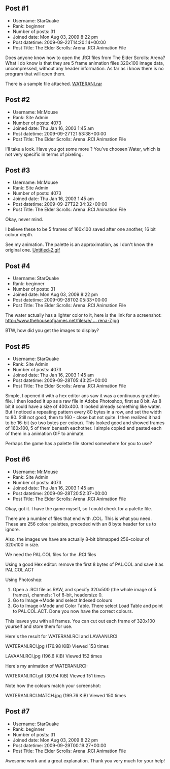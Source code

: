 ## Post #1
- Username: StarQuake
- Rank: beginner
- Number of posts: 31
- Joined date: Mon Aug 03, 2009 8:22 pm
- Post datetime: 2009-09-22T14:20:14+00:00
- Post Title: The Elder Scrolls: Arena .RCI Animation File

Does anyone know how to open the .RCI files from The Elder Scrolls: Arena?
What i do know is that they are 5 frame animation files 320x100
image data, uncompressed, without any header information.
As far as i know there is no program that will open them.

There is a sample file attached.
[WATERANI.rar](https://xentaxbackup.github.io/file/2364_WATERANI.rar)
## Post #2
- Username: Mr.Mouse
- Rank: Site Admin
- Number of posts: 4073
- Joined date: Thu Jan 16, 2003 1:45 am
- Post datetime: 2009-09-27T21:53:38+00:00
- Post Title: The Elder Scrolls: Arena .RCI Animation File

I'll take a look. Have you got some more ? You've choosen Water, which is not very specific in terms of pixeling.
## Post #3
- Username: Mr.Mouse
- Rank: Site Admin
- Number of posts: 4073
- Joined date: Thu Jan 16, 2003 1:45 am
- Post datetime: 2009-09-27T22:34:32+00:00
- Post Title: The Elder Scrolls: Arena .RCI Animation File

Okay, never mind.

I believe these to be 5 frames of 160x100 saved after one another, 16 bit colour depth. 

See my animation. The palette is an approximation, as I don't know the original one.
[Untitled-2.gif](https://xentaxbackup.github.io/file/2388_Untitled-2.gif)
## Post #4
- Username: StarQuake
- Rank: beginner
- Number of posts: 31
- Joined date: Mon Aug 03, 2009 8:22 pm
- Post datetime: 2009-09-28T02:05:33+00:00
- Post Title: The Elder Scrolls: Arena .RCI Animation File

The water actually has a lighter color to it, here is the link for a screenshot:
[http://www.thehouseofgames.net/files/e/ ... rena-7.jpg](http://www.thehouseofgames.net/files/e/elder_scrolls_arena/elder_scrolls_arena-7.jpg)

BTW, how did you get the images to display?
## Post #5
- Username: StarQuake
- Rank: Site Admin
- Number of posts: 4073
- Joined date: Thu Jan 16, 2003 1:45 am
- Post datetime: 2009-09-28T05:43:25+00:00
- Post Title: The Elder Scrolls: Arena .RCI Animation File

Simple, I opened it with a hex editor ans saw it was a continuous graphics file. I then loaded it up as a raw file in Adobe Photoshop, first as 8 bit. As 8 bit it could have a size of 400x400. It looked already something like water. But I noticed a repeating pattern every 80 bytes in a row, and set the width to 80. Still not good, then to 160 - close but not quite. I then realized it had to be 16-bit (so two bytes per colour). This looked good and showed frames of 160x100, 5 of them beneath eachother. I simple copied and pasted each of them in a animation GIF to animate. 

Perhaps the game has a palette file stored somewhere for you to use?
## Post #6
- Username: Mr.Mouse
- Rank: Site Admin
- Number of posts: 4073
- Joined date: Thu Jan 16, 2003 1:45 am
- Post datetime: 2009-09-28T20:52:37+00:00
- Post Title: The Elder Scrolls: Arena .RCI Animation File

Okay, got it. I have the game myself, so I could check for a palette file. 

There are a number of files that end with .COL. This is what you need.  
These are 256 colour palettes, preceded with an 8 byte header for us to ignore. 

Also, the images we have are actually 8-bit bitmapped 256-colour of 320x100 in size. 

We need the PAL.COL files for the .RCI files

Using a good Hex editor: remove the first 8 bytes of PAL.COL and save it as PAL.COL.ACT

Using Photoshop:

1. Open a .RCI file as RAW, and specify 320x500 (the whole image of 5 frames), channels: 1 of 8-bit, headersize 0. 
2. Go to Image->Mode and select Indexed colours
3. Go to Image->Mode and Color Table. There select Load Table and point to PAL.COL.ACT. Done you now have the correct colours. 

This leaves you with all frames. You can cut out each frame of 320x100 yourself and store them for use. 

Here's the result for WATERANI.RCI and LAVAANI.RCI



WATERANI.RCI.jpg (176.98 KiB) Viewed 153 times





LAVAANI.RCI.jpg (196.6 KiB) Viewed 152 times



Here's my animation of WATERANI.RCI:



WATERANI.RCI.gif (30.94 KiB) Viewed 151 times



Note how the colours match your screenshot:



WATERANI.RCI.MATCH.jpg (199.76 KiB) Viewed 150 times
## Post #7
- Username: StarQuake
- Rank: beginner
- Number of posts: 31
- Joined date: Mon Aug 03, 2009 8:22 pm
- Post datetime: 2009-09-29T00:19:27+00:00
- Post Title: The Elder Scrolls: Arena .RCI Animation File

Awesome work and a great explanation.
Thank you very much for your help!
